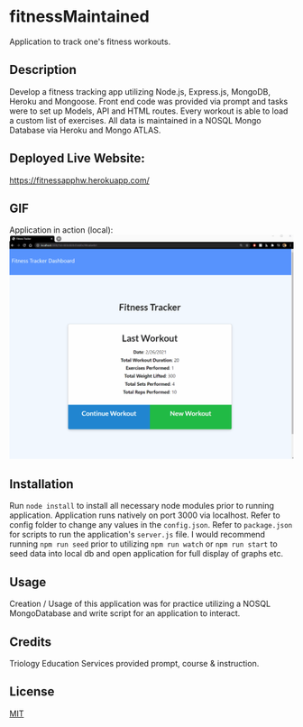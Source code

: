 # fitnessMaintained
Application to track one's fitness workouts. 

## Description 
Develop a fitness tracking app utilizing Node.js, Express.js, MongoDB, Heroku and Mongoose. Front end code was provided via prompt and tasks were to set up Models, API and HTML routes. Every workout is able to load a custom list of exercises. All data is maintained in a NOSQL Mongo Database via Heroku and Mongo ATLAS.

## Deployed Live Website: 
https://fitnessapphw.herokuapp.com/

## GIF
Application in action (local):
![demo](./public/images/demo.gif)

## Installation 
Run `node install` to install all necessary node modules prior to running application. Application runs natively on port 3000 via localhost. Refer to config folder to change any values in the `config.json`. Refer to `package.json` for scripts to run the application's `server.js` file. I would recommend running `npm run seed` prior to utilizing `npm run watch` or `npm run start` to seed data into local db and open application for full display of graphs etc. 

## Usage 
Creation / Usage of this application was for practice utilizing a NOSQL MongoDatabase and write script for an application to interact. 

## Credits 
Triology Education Services provided prompt, course & instruction. 


## License
[MIT](https://choosealicense.com/licenses/mit/)
